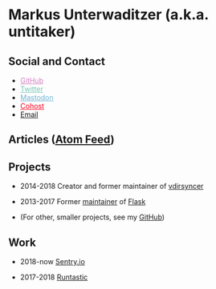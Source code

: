 <h1 id="brand">Markus <span id="surname">Unterwaditzer</span> (a.k.a. untitaker)</h1>

<script>
var surnames = [
    "Unterwaditzer",
    "Underwhat'sit",
    "Underwhatever",
    "Underwater",
];
var surnameIndex = 0;
document.getElementById("surname").onclick = function() {
    surnameIndex = (surnameIndex + 1) % surnames.length;
    this.innerText = surnames[surnameIndex];
};
</script>


## Social and Contact

* <a style='color: #d381c3' href="https://github.com/untitaker">GitHub</a>
* <a style='color: #76c7b7' href="https://twitter.com/untitaker">Twitter</a>
* <a style='color: #6fb3d2' href="https://woodland.cafe/@untitaker" rel="me">Mastodon</a>
* <a style='color: #fb0120' href="https://cohost.org/untitaker">Cohost</a>
* <a href="mailto:markus@unterwaditzer.net">Email</a>

## Articles (<a href="/feed.xml">Atom Feed</a>)

<ul id="blog-index" class="timeline"></ul>

## Projects

<div class="timeline">

* <time>2014-2018</time> Creator and former maintainer of [vdirsyncer](http://vdirsyncer.pimutils.org/en/stable/)

* <time>2013-2017</time> Former [maintainer](https://palletsprojects.com/people/) of [Flask](https://palletsprojects.com/p/flask/)

* (For other, smaller projects, see my [GitHub](https://github.com/untitaker/))

</div>

## Work

<div class="timeline">

* <time>2018-now</time> [Sentry.io](https://sentry.io/)

* <time>2017-2018</time> [Runtastic](https://www.runtastic.com/)

</div>
